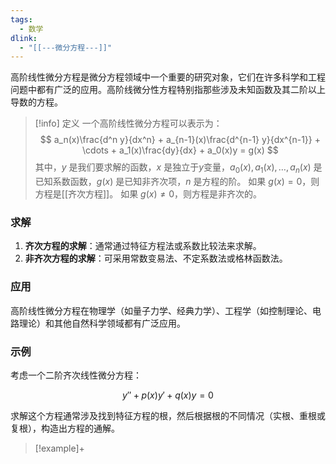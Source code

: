 ```yaml
---
tags:
  - 数学
dlink:
  - "[[---微分方程---]]"
---
```

高阶线性微分方程是微分方程领域中一个重要的研究对象，它们在许多科学和工程问题中都有广泛的应用。高阶线微分性方程特别指那些涉及未知函数及其二阶以上导数的方程。

>[!info] 定义
一个高阶线性微分方程可以表示为：
$$ a_n(x)\frac{d^n y}{dx^n} + a_{n-1}(x)\frac{d^{n-1} y}{dx^{n-1}} + \cdots + a_1(x)\frac{dy}{dx} + a_0(x)y = g(x) $$
其中，$y$ 是我们要求解的函数，$x$ 是独立于$y$变量，$a_0(x), a_1(x), \ldots, a_n(x)$ 是已知系数函数，$g(x)$ 是已知非齐次项，$n$ 是方程的阶。
如果 $g(x) = 0$，则方程是[[齐次方程]]。
如果 $g(x) \neq 0$，则方程是非齐次的。
### 求解
1. **齐次方程的求解**：通常通过特征方程法或系数比较法来求解。
2. **非齐次方程的求解**：可采用常数变易法、不定系数法或格林函数法。

### 应用

高阶线性微分方程在物理学（如量子力学、经典力学）、工程学（如控制理论、电路理论）和其他自然科学领域都有广泛应用。

### 示例

考虑一个二阶齐次线性微分方程：

$$ y'' + p(x)y' + q(x)y = 0 $$

求解这个方程通常涉及找到特征方程的根，然后根据根的不同情况（实根、重根或复根），构造出方程的通解。



>[!example]+

